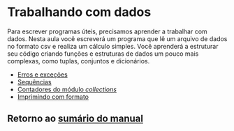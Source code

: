 # Trabalhando com dados

Para escrever programas úteis, precisamos aprender a trabalhar com dados. Nesta aula você escreverá um programa que lê um arquivo de dados no formato csv e realiza um cálculo simples. Você aprenderá a estruturar seu código criando funções e estruturas de dados um pouco mais complexas, como tuplas, conjuntos e dicionários.

* [Erros e exceções](01_Erros.md)
* [Sequências](02_Sequencias.md)
* [Contadores do módulo _collections_](03_Contadores.md)
* [Imprimindo com formato](04_Formato.md)

## Retorno ao [sumário do manual](./../Conteudo.md)